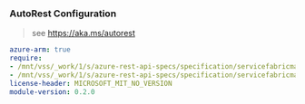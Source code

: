 ### AutoRest Configuration

> see https://aka.ms/autorest

``` yaml
azure-arm: true
require:
- /mnt/vss/_work/1/s/azure-rest-api-specs/specification/servicefabricmanagedclusters/resource-manager/readme.md
- /mnt/vss/_work/1/s/azure-rest-api-specs/specification/servicefabricmanagedclusters/resource-manager/readme.go.md
license-header: MICROSOFT_MIT_NO_VERSION
module-version: 0.2.0
```